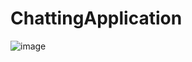 # ChattingApplication

![image](https://github.com/yashicagarg50/ChattingApplication/assets/97343839/f64f7f14-dddf-4ed8-b3ac-ee984f4cddb8)
